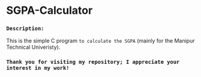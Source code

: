 # SGPA-Calculator

### `Description:`
This is the simple C program `to calculate the SGPA`  (mainly for the Manipur Technical Univeristy).

###  `Thank you for visiting my repository; I appreciate your interest in my work!`
